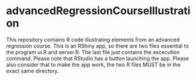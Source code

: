 # advancedRegressionCourseIllustration

This repository contains R code illustrating elements from an advanced regression course. This is an RShiny app, so there are two files essential to the program ui.R and server.R. The last file just contains the excecution command. Please note that RStudio has a button launching the app. Please also consider that to make the app work, the two R files MUST be in the exact same directory.
